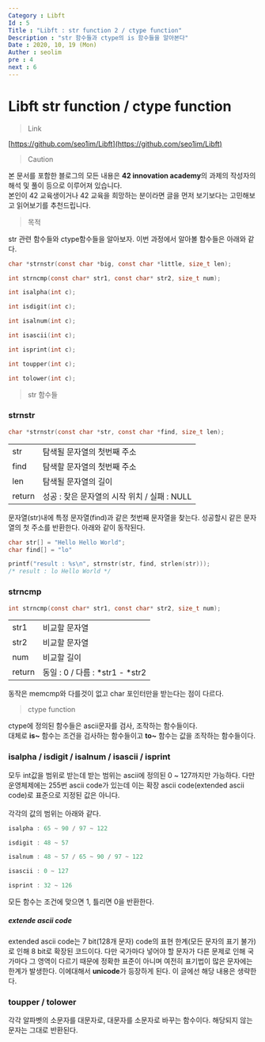 ```yaml
---
Category : Libft
Id : 5
Title : "Libft : str function 2 / ctype function"
Description : "str 함수들과 ctype의 is 함수들을 알아본다"
Date : 2020, 10, 19 (Mon)
Auther : seolim
pre : 4
next : 6
---
```



# Libft str function / ctype function
> Link

[https://github.com/seo1im/Libft](https://github.com/seo1im/Libft)

> Caution

본 문서를 포함한 블로그의 모든 내용은 <b>42 innovation academy</b>의 과제의 작성자의 해석 및 풀이 등으로 이루어져 있습니다.</br>본인이 42 교육생이거나 42 교육을 희망하는 분이라면 글을 먼저 보기보다는 고민해보고 읽어보기를 추천드립니다.


> 목적

str 관련 함수들와 ctype함수들을 알아보자. 이번 과정에서 알아볼 함수들은 아래와 같다.

```c
char *strnstr(const char *big, const char *little, size_t len);

int strncmp(const char* str1, const char* str2, size_t num);

int isalpha(int c);

int isdigit(int c);

int isalnum(int c);

int isascii(int c);

int isprint(int c);

int toupper(int c);

int tolower(int c);
```

> str 함수들

### strnstr
```c
char *strnstr(const char *str, const char *find, size_t len);
```

<table>
    <tr>
        <td class="title">str</td>
        <td>탐색될 문자열의 첫번째 주소</td>
    </tr>
    <tr>
        <td class="title">find</td>
        <td>탐색할 문자열의 첫번째 주소</td>
    </tr>
    <tr>
        <td class="title">len</td>
        <td>탐색될 문자열의 길이</td>
    </tr>
    <tr>
        <td class="title">return</td>
        <td>성공 : 찾은 문자열의 시작 위치 / 실패 : NULL</td>
    </tr>
</table>

문자열(str)내에 특정 문자열(find)과 같은 첫번째 문자열을 찾는다. 성공할시 같은 문자열의 첫 주소를 반환한다. 아래와 같이 동작된다.

```c
char str[] = "Hello Hello World";
char find[] = "lo"

printf("result : %s\n", strnstr(str, find, strlen(str)));
/* result : lo Hello World */
```

### strncmp
```c
int strncmp(const char* str1, const char* str2, size_t num);
```
<table>
    <tr>
        <td class="title">str1</td>
        <td>비교할 문자열</td>
    </tr>
    <tr>
        <td class="title">str2</td>
        <td>비교할 문자열</td>
    </tr>
    <tr>
        <td class="title">num</td>
        <td>비교할 길이</td>
    </tr>
    <tr>
        <td class="title">return</td>
        <td>동일 : 0 / 다름 : *str1 - *str2</td>
    </tr>
</table>

동작은 memcmp와 다를것이 없고 char 포인터만을 받는다는 점이 다르다.

> ctype function

ctype에 정의된 함수들은 ascii문자를 검사, 조작하는 함수들이다.</br>대체로 **is~** 함수는 조건을 검사하는 함수들이고 **to~** 함수는 값을 조작하는 함수들이다.

### isalpha / isdigit / isalnum / isascii / isprint
모두 int값을 범위로 받는데 받는 범위는 ascii에 정의된 0 ~ 127까지만 가능하다. 다만 운영체제에는 255번 ascii code가 있는데 이는 확장 ascii code(extended ascii code)로 표준으로 지정된 값은 아니다.</br></br>각각의 값의 범위는 아래와 같다.

```c
isalpha : 65 ~ 90 / 97 ~ 122

isdigit : 48 ~ 57

isalnum : 48 ~ 57 / 65 ~ 90 / 97 ~ 122

isascii : 0 ~ 127

isprint : 32 ~ 126
```

모든 함수는 조건에 맞으면 1, 틀리면 0을 반환한다.

##### extende ascii code
extended ascii code는 7 bit(128개 문자) code의 표현 한계(모든 문자의 표기 불가)로 인해 8 bit로 확장된 코드이다. 다만 국가마다 넣어야 할 문자가 다른 문제로 인해 국가마다 그 영역이 다르기 때문에 정확한 표준이 아니며 여전히 표기법이 많은 문자에는 한계가 발생한다. 이에대해서 **unicode**가 등장하게 된다. 이 글에선 해당 내용은 생략한다.

### toupper / tolower
각각 알파벳의 소문자를 대문자로, 대문자를 소문자로 바꾸는 함수이다. 해당되지 않는 문자는 그대로 반환된다.